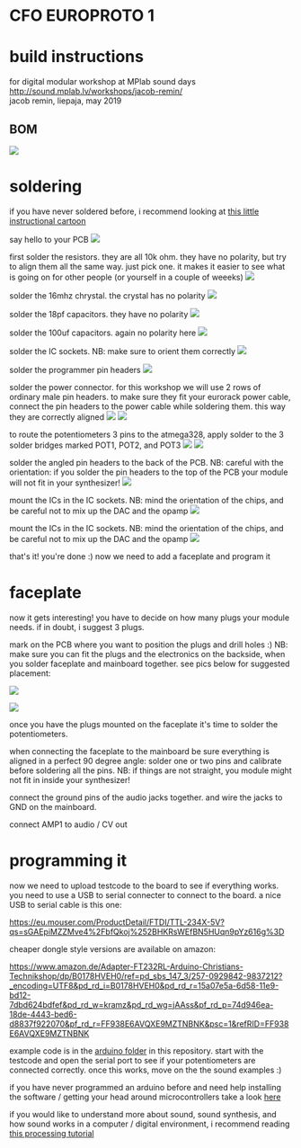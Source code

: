 # CFO EUROPROTO 1
# build instructions
for digital modular workshop at MPlab sound days  
http://sound.mplab.lv/workshops/jacob-remin/  
jacob remin, liepaja, may 2019  

## BOM

![](photos/BOM.png)

# soldering

if you have never soldered before, i recommend looking at [this little instructional cartoon](https://blog.adafruit.com/2010/02/19/soldering-is-easy-heres-how-to-do-it-comic/)

say hello to your PCB
![](photos/step01.png)

first solder the resistors. they are all 10k ohm. they have no polarity, but try to align them all the same way. just pick one. it makes it easier to see what is going on for other people (or yourself in a couple of weeeks)
![](photos/step02.png)

solder the 16mhz chrystal. the crystal has no polarity
![](photos/step03.png)

solder the 18pf capacitors. they have no polarity
![](photos/step04.png)

solder the 100uf capacitors. again no polarity here
![](photos/step05.png)

solder the IC sockets. NB: make sure to orient them correctly
![](photos/step06.png)

solder the programmer pin headers
![](photos/step07.png)

solder the power connector. for this workshop we will use 2 rows of ordinary male pin headers. to make sure they fit your eurorack power cable, connect the pin headers to the power cable while soldering them. this way they are correctly aligned
![](photos/step08A.png)
![](photos/step08B.png)

to route the potentiometers 3 pins to the atmega328, apply solder to the 3 solder bridges marked POT1, POT2, and POT3
![](photos/step09A.png)
![](photos/step09B.png)

solder the angled pin headers to the back of the PCB. NB: careful with the orientation: if you solder the pin headers to the top of the PCB your module will not fit in your synthesizer!
![](photos/step10.png)

mount the ICs in the IC sockets. NB: mind the orientation of the chips, and be careful not to mix up the DAC and the opamp
![](photos/step11.png)

mount the ICs in the IC sockets. NB: mind the orientation of the chips, and be careful not to mix up the DAC and the opamp
![](photos/step11.png)

that's it! you're done :) now we need to add a faceplate and program it

# faceplate

now it gets interesting! you have to decide on how many plugs your module needs. if in doubt, i suggest 3 plugs.

mark on the PCB where you want to position the plugs and drill holes :) NB: make sure you can fit the plugs and the electronics on the backside, when you solder faceplate and mainboard together. see pics below for suggested placement:

![](photos/faceplateSuggestedPlugPlacement.png)

![](photos/drilling.png)

once you have the plugs mounted on the faceplate it's time to solder the potentiometers.

when connecting the faceplate to the mainboard be sure everything is aligned in a perfect 90 degree angle: solder one or two pins and calibrate before soldering all the pins. NB: if things are not straight, you module might not fit in inside your synthesizer!

connect the ground pins of the audio jacks together. and wire the jacks to GND on the mainboard.

connect AMP1 to audio / CV out

# programming it

now we need to upload testcode to the board to see if everything works. you need to use a USB to serial connecter to connect to the board. a nice USB to serial cable is this one:

https://eu.mouser.com/ProductDetail/FTDI/TTL-234X-5V?qs=sGAEpiMZZMve4%2FbfQkoj%252BHKRsWEfBN5HUqn9pYz616g%3D

cheaper dongle style versions are available on amazon:

https://www.amazon.de/Adapter-FT232RL-Arduino-Christians-Technikshop/dp/B0178HVEH0/ref=pd_sbs_147_3/257-0929842-9837212?_encoding=UTF8&pd_rd_i=B0178HVEH0&pd_rd_r=15a07e5a-6d58-11e9-bd12-7dbd624bdfef&pd_rd_w=kramz&pd_rd_wg=jAAss&pf_rd_p=74d946ea-18de-4443-bed6-d8837f922070&pf_rd_r=FF938E6AVQXE9MZTNBNK&psc=1&refRID=FF938E6AVQXE9MZTNBNK

example code is in the [arduino folder](../arduino) in this repository. start with the testcode and open the serial port to see if your potentiometers are connected correctly. once this works, move on the the sound examples :)

if you have never programmed an arduino before and need help installing the software / getting your head around microcontrollers take a look [here](https://www.arduino.cc/en/Guide/HomePage)

if you would like to understand more about sound, sound synthesis, and how sound works in a computer / digital environment, i recommend reading [this processing tutorial](https://processing.org/tutorials/sound/)